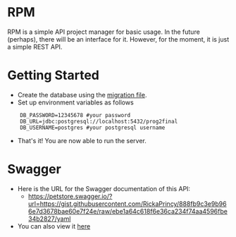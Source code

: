 # RPM
RPM is a simple API project manager for basic usage. In the future (perhaps), there will be an interface for it. However, for the moment, it is just a simple REST API.

# Getting Started

- Create the database using the [migration file](src/main/resources/migrations/migration.sql).
- Set up environment variables as follows
 
```shell
    DB_PASSWORD=12345678 #your password 
    DB_URL=jdbc:postgresql://localhost:5432/prog2final
    DB_USERNAME=postgres #your postgresql username
```
 
- That's it! You are now able to run the server.

# Swagger

- Here is the URL for the Swagger documentation of this API: 
  - https://petstore.swagger.io/?url=https://gist.githubusercontent.com/RickaPrincy/888fb9c3e9b966e7d3678bae60e7f24e/raw/ebe1a64c618f6e36ca234f74aa4596fbe34b2827/yaml
- You can also view it [here](./docs/swagger.yml)
